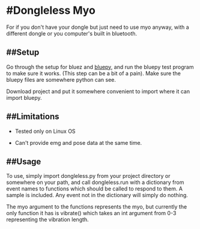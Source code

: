#Dongleless Myo
=======================

For if you don't have your dongle but just need to use myo anyway, with a different dongle or you computer's built in bluetooth.


##Setup
-------
Go through the setup for bluez and [bluepy](https://github.com/IanHarvey/bluepy), and run the bluepy test program to make sure it works. (This step can be a bit of a pain). Make sure the bluepy files are somewhere python can see.

Download project and put it somewhere convenient to import where it can import bluepy.


##Limitations
-------------
* Tested only on Linux OS

* Can't provide emg and pose data at the same time. 


##Usage
-------

To use, simply import dongleless.py from your project directory or somewhere on your path, and call dongleless.run with a dictionary from event names to functions which should be called to respond to them. A sample is included. Any event not in the dictionary will simply do nothing.

The myo argument to the functions represents the myo, but currently the only function it has is vibrate() which takes an int argument from 0-3 representing the vibration length.
